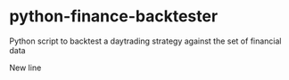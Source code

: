 # python-finance-backtester
Python script to backtest a daytrading strategy against the set of financial data

New line 